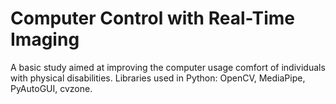 # Computer Control with Real-Time Imaging
 A basic study aimed at improving the computer usage comfort of individuals with physical disabilities. Libraries used in Python: OpenCV, MediaPipe, PyAutoGUI, cvzone.
